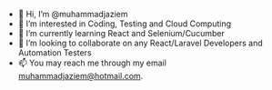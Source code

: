 - 👋 Hi, I’m @muhammadjaziem
- 👀 I’m interested in Coding, Testing and Cloud Computing
- 🌱 I’m currently learning React and Selenium/Cucumber
- 💞️ I’m looking to collaborate on any React/Laravel Developers and Automation Testers
- 📫 You may reach me through my email muhammadjaziem@hotmail.com.

<!---
muhammadjaziem/muhammadjaziem is a ✨ special ✨ repository because its `README.md` (this file) appears on your GitHub profile.
You can click the Preview link to take a look at your changes.
--->
